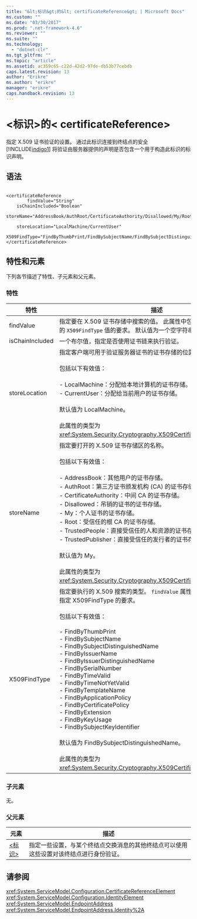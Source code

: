 ```yaml
---
title: "&lt;标识&gt;的&lt; certificateReference&gt; | Microsoft Docs"
ms.custom: ""
ms.date: "03/30/2017"
ms.prod: ".net-framework-4.6"
ms.reviewer: ""
ms.suite: ""
ms.technology: 
  - "dotnet-clr"
ms.tgt_pltfrm: ""
ms.topic: "article"
ms.assetid: ac359c65-c22d-42d2-97de-db53b77cebdb
caps.latest.revision: 13
author: "Erikre"
ms.author: "erikre"
manager: "erikre"
caps.handback.revision: 13
---
```

# &lt;标识&gt;的&lt; certificateReference&gt;
指定 X.509 证书验证的设置。  通过此标识连接到终结点的安全 [!INCLUDE[indigo1](../../../../../includes/indigo1-md.md)] 将验证由服务器提供的声明是否包含一个用于构造此标识的标识声明。  
  
## 语法  
  
```  
  
<certificateReference   
        findValue="String"   
    isChainIncluded="Boolean"  
    storeName="AddressBook/AuthRoot/CertificateAuthority/Disallowed/My/Root/TrustedPeople/TrustedPublisher"storeName="  
  
    storeLocation="LocalMachine/CurrentUser"  
  
X509FindType="FindByThumbPrint/FindBySubjectName/FindBySubjectDistinguishedName/FindByIssuerName/FindByIssuerDistinguishedName/FindBySerialNumber/FindByTimeValid/FindByTimeNotYetValid/FindByTemplateName/FindByApplicationPolicy/FindByCertificatePolicy/FindByExtension/FindByKeyUsage/FindBySubjectKeyIdentifier"  
</certificateReference>  
```  
  
## 特性和元素  
 下列各节描述了特性、子元素和父元素。  
  
### 特性  
  
|特性|描述|  
|--------|--------|  
|findValue|指定要在 X.509 证书存储中搜索的值。  此属性中包含的类型必须满足指定的 `X509FindType` 值的要求。  默认值为一个空字符串。|  
|isChainIncluded|一个布尔值，指定是否使用证书链来执行验证。|  
|storeLocation|指定客户端可用于验证服务器证书的证书存储的位置。<br /><br /> 包括以下有效值：<br /><br /> -   LocalMachine：分配给本地计算机的证书存储。<br />-   CurrentUser：分配给当前用户的证书存储。<br /><br /> 默认值为 LocalMachine。<br /><br /> 此属性的类型为 <xref:System.Security.Cryptography.X509Certificates.StoreLocation>。|  
|storeName|指定要打开的 X.509 证书存储区的名称。<br /><br /> 包括以下有效值：<br /><br /> -   AddressBook：其他用户的证书存储。<br />-   AuthRoot：第三方证书颁发机构 \(CA\) 的证书存储。<br />-   CertificateAuthority：中间 CA 的证书存储。<br />-   Disallowed：吊销的证书的证书存储。<br />-   My：个人证书的证书存储。<br />-   Root：受信任的根 CA 的证书存储。<br />-   TrustedPeople：直接受信任的人和资源的证书存储。<br />-   TrustedPublisher：直接受信任的发行者的证书存储。<br /><br /> 默认值为 My。<br /><br /> 此属性的类型为 <xref:System.Security.Cryptography.X509Certificates.StoreName>。|  
|X509FindType|指定要执行的 X.509 搜索的类型。  `findValue` 属性中包含的类型必须满足指定 X509FindType 的要求。<br /><br /> 包括以下有效值：<br /><br /> -   FindByThumbPrint<br />-   FindBySubjectName<br />-   FindBySubjectDistinguishedName<br />-   FindByIssuerName<br />-   FindByIssuerDistinguishedName<br />-   FindBySerialNumber<br />-   FindByTimeValid<br />-   FindByTimeNotYetValid<br />-   FindByTemplateName<br />-   FindByApplicationPolicy<br />-   FindByCertificatePolicy<br />-   FindByExtension<br />-   FindByKeyUsage<br />-   FindBySubjectKeyIdentifier<br /><br /> 默认值为 FindBySubjectDistinguishedName。<br /><br /> 此属性的类型为 <xref:System.Security.Cryptography.X509Certificates.X509FindType>。|  
  
### 子元素  
 无。  
  
### 父元素  
  
|元素|描述|  
|--------|--------|  
|[\<标识\>](../../../../../docs/framework/configure-apps/file-schema/wcf/identity.md)|指定一些设置，与某个终结点交换消息的其他终结点可以使用这些设置对该终结点进行身份验证。|  
  
## 请参阅  
 <xref:System.ServiceModel.Configuration.CertificateReferenceElement>   
 <xref:System.ServiceModel.Configuration.IdentityElement>   
 <xref:System.ServiceModel.EndpointAddress>   
 <xref:System.ServiceModel.EndpointAddress.Identity%2A>